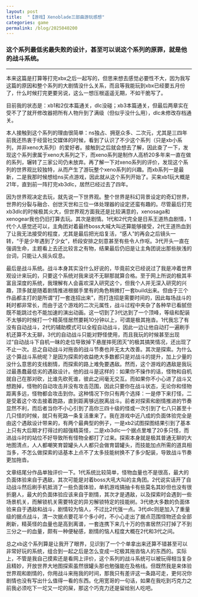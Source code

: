 ```yaml
---
layout: post
title:  "【游戏】Xenoblade三部曲游玩感想"
categories: game
permalink: /blog/2025040200
---
```


### 这个系列最低劣最失败的设计，甚至可以说这个系列的原罪，就是他的战斗系统。

---

本来这篇是打算等打完xbx之后一起写的，但思来想去感觉必要性不大，因为我写这篇的原因和整个系列的大剧情没什么关系，而且等我能玩到xbx已经要五月份了，什么时候打完更要另说，这么一想压根遥遥无期，不如干脆写了。

目前我的状态是：xb1和2仅本篇通关，dlc没碰；xb3本篇通关，但最后两章实在受不了了就开修改器把所有人物升到了满级（但似乎没什么用），dlc未修改存档通关。

本人接触到这个系列的理由很简单：ns独占、拥趸众多、二次元，尤其是三四年前我还热衷于经营社交媒体的时候，看到了认识了不少这个系列（只是xb小系列，并非xeno大系列）的爱好者。接触到之后就会想去了解，因此查了一下，发现这个系列隶属于xeno大系列之下，而xeno系列是制作人高桥20多年来一直在做的系列，辗转了三家公司仍未放弃。再了解一下对xeno系列的评价，发现这个系列的世界观比较独特，从而产生了游玩整个xeno系列的兴趣。而xb系列一是最新，二是我那时候想给ns买点游戏，因此就从这个系列开始了。买来xb1玩大概是21年，直到前一阵打完xb3dlc，居然已经过去了四年。

因为世界观决定去玩，就先说一下世界观。整个世界是科幻背景设定的奇幻世界，世界的分裂与融合、创世灭世和三位一体处理器的设定还蛮有趣的。尽管最后打完xb3dlc的时候极其火大，但世界观方面我还是比较满意的，xenosaga和xenogear我也仍旧打算去玩。其次是剧情。1代和2代完全是日系王道热血剧情，1代个人感觉还可以，主角团对着最终boss大喊大叫还算能够接受，2代王道热血到了让我无法接受的程度，尤其是最后把光焰复活，“感人”的再会之后镜头一转，“于是少年遇到了少女”，桥段安排之刻意甚至有些令人作呕。3代开头一直在强调生命，主题看上去还比较言之有物，结果最后仍旧是让主角团说出那些肤浅的台词，只能让人摇头叹息。

最后是战斗系统。战斗本身其实没什么好说的，毕竟前文已经说过了我是冲着世界观设计来玩的，只要这个系统对我来说不无聊那就算合格。至于网上所说的极其丰富且深度的系统，我理解有人会喜欢深入研究这个，但我个人并无深入研究的兴趣，顶多就是随着剧情推进根据手里有的角色稍微打一套build出来。但由于三个作品都主打的是所谓“打一套连招出来”，而打连招是需要时间的，因此每场战斗的耗时都非常长，而由于这个游戏的二次元属性，战斗过程中夹杂了各种早已看腻但既不能跳过也不能加速的演出动画。这一切到了3代达到了一个顶峰，等级和配装不太够的时候打一个精英怪居然要耗10分钟以上，可谓是极其拖沓。1代我忘了有没有自动战斗，2代的辅助模式可以全程自动战斗，因此一边让他自动打一遍刷手机还算不太无聊，3代的自动战斗只能对野怪使用，而且我玩的时候甚至出现过“自动战斗下自机一昧的走位导致掉下悬崖摔死团灭”的极其搞笑情况，还出现了不止一次。总之自动战斗对拖沓的战斗节奏也并无太大改善。其次是探索。为什么这个算战斗系统呢？是因为探索的收益绝大多数都只是对战斗的提升，加上少量的没什么意思的支线剧情，而探索的路上难免要遇敌。然而，这个游戏的遇敌是我玩过最愚蠢最低劣的遇敌设计。他的战斗是这样的：如果你不操作的话，怪物和自机就自己在那对砍，比谁先砍死谁，彼此之间毫无交互。而如果你不小心进了战斗又想跑掉，怪物的自动攻击并没有攻击范围，因此只要你在战斗状态，无论你和怪物距离多远，怪物都会攻击到你。这种情况下你只有两个选择：一是停下来打怪，二是受着这个攻击接着跑路，直到距离够远脱离战斗。前者对探索和剧情推进的节奏显然不利，而后者当你不小心引到了高你三四十级的怪或一次引到了七八只甚至十几只怪的时候，就只有死路一条复活重来了。我在游戏中近八成的负面体验完全是由这个遇敌设计带来的，有两个最典型的例子，一是xb2试图探图结果引到了基本上只有大后期才打得过的超强精英怪，二是xb3dlc一个据点里堆了20多只怪，而进战斗时的站位不好导致所有怪物全都打了过来。探索本身就是极其普通无聊的大地图清点，人人都嘲笑育碧罐头人人都只会做育碧罐头，而技能加点所需的道具相当多，不怎么做探索的话基本上点不了太多技能树换不了多少配装，导致战斗节奏更加拖沓。

文章结尾分作品单独评价一下。1代系统比较简单，怪物血量也不是很高，最大的负面体验来自于遇敌，其次可能是对着boss大吼大叫的主角团。2代说实话开了自动战斗然后刷手机抵消了一些负面体验，单机游戏搞抽卡有些莫名其妙但也没有很折磨人，最大的负面体验应该来自于剧情，其次才是遇敌，以及探索时会遇到一些场景机关，而解锁机关需要特定的异刃解锁特定的技能树。3代绝大多数的负面体验来自于遇敌和战斗，剧情较为恼人，不过比2代强一点。3代dlc则是加入了重量级的据点战斗，清一次据点要花半个多小时，不小心走出了据点范围怪物还会全部刷新，精英怪的血量也是高到离谱，一套连携下来几十万的伤害居然只打掉了不到三分之一的血量，颇有一种便秘感，剧情的恼人程度大概在2代和3代之间。

总之xb这个系列算是让我开了眼界，见识到了一个个单拿出来还算不错甚至可以非常好玩的系统，组合到一起之后是怎么变成一坨极其拖沓恼人的东西的。实际上，不管是我自己摸索还是看网上评价，这个系列的战斗系统可以被玩得相当复杂且精妙，开放世界大地图探索虽然很罐头那也勉强能在及格线。但既然我是来体验世界观和剧情的，你用战斗来拖我的时间，那我只有差评这一条路可走，更何况你剧情也没有写出什么值得一看的东西。化用宽哥的一句话，如果在我吃到巧克力之前我必须吃下一坨又一坨的屎，那这个巧克力还是留给别人吃吧。
